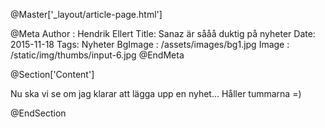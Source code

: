@Master['_layout/article-page.html']

@Meta Author : Hendrik Ellert Title: Sanaz är sååå duktig på nyheter Date: 2015-11-18 Tags: Nyheter BgImage : /assets/images/bg1.jpg Image : /static/img/thumbs/input-6.jpg @EndMeta

@Section['Content']

Nu ska vi se om jag klarar att lägga upp en nyhet...
Håller tummarna =)

@EndSection

